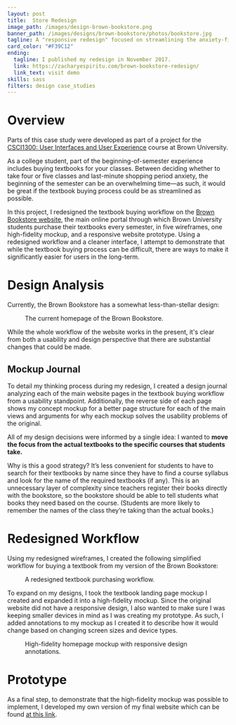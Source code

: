 ```yaml
---
layout: post
title:  Store Redesign
image_path: /images/design-brown-bookstore.png
banner_path: /images/designs/brown-bookstore/photos/bookstore.jpg
tagline: A "responsive redesign" focused on streamlining the anxiety-filled textbook buying process
card_color: "#F39C12"
ending:
  tagline: I published my redesign in November 2017.
  link: https://zacharyespiritu.com/brown-bookstore-redesign/
  link_text: visit demo
skills: sass
filters: design case_studies
---
```


# Overview

<aside class="post-aside">
  Parts of this case study were developed as part of a project for the <a href="https://cs.brown.edu/courses/csci1300/">CSCI1300: User Interfaces and User Experience</a> course at Brown University.
</aside>

As a college student, part of the beginning-of-semester experience includes buying textbooks for your classes. Between deciding whether to take four or five classes and last-minute shopping period anxiety, the beginning of the semester can be an overwhelming time—as such, it would be great if the textbook buying process could be as streamlined as possible.

In this project, I redesigned the textbook buying workflow on the [Brown Bookstore website](https://www.brown.edu/campus-life/support/bookstore/), the main online portal through which Brown University students purchase their textbooks every semester, in five wireframes, one high-fidelity mockup, and a responsive website prototype. Using a redesigned workflow and a cleaner interface, I attempt to demonstrate that while the textbook buying process can be difficult, there are ways to make it significantly easier for users in the long-term.

# Design Analysis

Currently, the Brown Bookstore has a somewhat less-than-stellar design:

<figure class="lazyload">
    <img class="responsive-image lazyload" data-src="/images/designs/brown-bookstore/current.png">
    <figcaption>The current homepage of the Brown Bookstore.</figcaption>
</figure>

While the whole workflow of the website works in the present, it's clear from both a usability and design perspective that there are substantial changes that could be made.

## Mockup Journal

To detail my thinking process during my redesign, I created a design journal analyzing each of the main website pages in the textbook buying workflow from a usability standpoint. Additionally, the reverse side of each page shows my concept mockup for a better page structure for each of the main views and arguments for why each mockup solves the usability problems of the original.

<figure data-configid="29943213/56222184" class="issuuembed"></figure>

<script type="text/javascript" src="//e.issuu.com/embed.js" async="true"></script>

All of my design decisions were informed by a single idea: I wanted to **move the focus from the actual textbooks to the specific courses that students take.**

Why is this a good strategy? It’s less convenient for students to have to search for their textbooks by name since they have to find a course syllabus and look for the name of the required textbooks (if any). This is an unnecessary layer of complexity since teachers register their books directly with the bookstore, so the bookstore should be able to tell students what books they need based on the course. (Students are more likely to remember the names of the class they’re taking than the actual books.)

# Redesigned Workflow

Using my redesigned wireframes, I created the following simplified workflow for buying a textbook from my version of the Brown Bookstore:

<figure class="banner-grid lazyload">
    <img class="lazyload" data-src="/images/designs/brown-bookstore/workflow.png">
    <figcaption>A redesigned textbook purchasing workflow.</figcaption>
</figure>

To expand on my designs, I took the textbook landing page mockup I created and expanded it into a high-fidelity mockup. Since the original website did not have a responsive design, I also wanted to make sure I was keeping smaller devices in mind as I was creating my prototype. As such, I added annotations to my mockup as I created it to describe how it would change based on changing screen sizes and device types.

<figure class="lazyload">
    <img class="responsive-image lazyload" data-src="/images/designs/brown-bookstore/annotated-mockup.png">
    <figcaption>High-fidelity homepage mockup with responsive design annotations.</figcaption>
</figure>

# Prototype

As a final step, to demonstrate that the high-fidelity mockup was possible to implement, I developed my own version of my final website which can be found [at this link](https://zacharyespiritu.com/brown-bookstore-redesign/).
